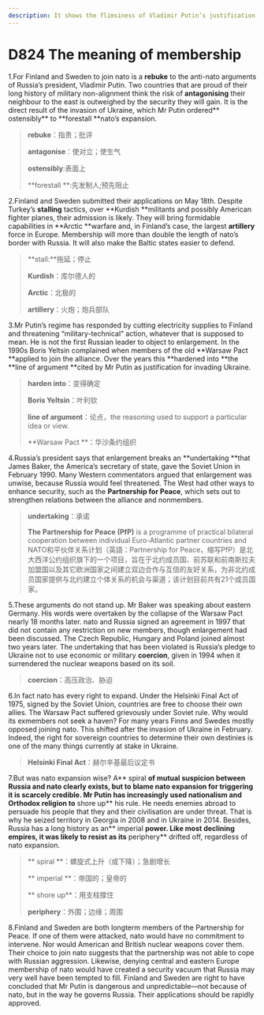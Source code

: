 ```yaml
---
description: It shows the flimsiness of Vladimir Putin’s justification for invading Ukraine
---
```


# D824  The meaning of membership
1.For Finland and Sweden to join nato is a **rebuke** to the anti-nato arguments of Russia’s president, Vladimir Putin. Two countries that are proud of their long history of military non-alignment think the risk of **antagonising** their neighbour to the east is outweighed by the security they will gain. It is the direct result of the invasion of Ukraine, which Mr Putin ordered** ostensibly** to **forestall **nato’s expansion.

> **rebuke**：指责；批评
 > 
> **antagonise**：使对立；使生气
 > 
> **ostensibly**:表面上
 > 
> **forestall **:先发制人;预先阻止
 > 

2.Finland and Sweden submitted their applications on May 18th. Despite Turkey’s **stalling** tactics, over **Kurdish **militants and possibly American fighter planes, their admission is likely. They will bring formidable capabilities in **Arctic **warfare and, in Finland’s case, the largest **artillery** force in Europe. Membership will more than double the length of nato’s border with Russia. It will also make the Baltic states easier to defend.

> **stall:**拖延；停止
 > 
> **Kurdish**：库尔德人的
 > 
> **Arctic**：北极的
 > 
> **artillery**：火炮；炮兵部队
 > 

3.Mr Putin’s regime has responded by cutting electricity supplies to Finland and threatening “military-­technical” action, whatever that is supposed to mean. He is not the first Russian leader to object to enlargement. In the 1990s Boris Yeltsin complained when members of the old **Warsaw Pact **applied to join the alliance. Over the years this **hardened into **the **line of argument **cited by Mr Putin as justification for invading Ukraine.

> **harden into**：变得确定
 > 
> **Boris Yeltsin**：叶利钦
 > 
> **line of argument**：论点，the reasoning used to support a particular idea or view.
 > 
> **Warsaw Pact **：华沙条约组织
 > 

4.Russia’s president says that enlargement breaks an **undertaking **that James Baker, the America’s secretary of state, gave the Soviet Union in February 1990. Many Western commentators argued that enlargement was unwise, because Russia would feel threatened. The West had other ways to enhance security, such as the **Partnership for Peace**, which sets out to strengthen relations between the alliance and non­members.

> **undertaking**：承诺
 > 
> **The Partnership for Peace (PfP)** is a programme of practical bilateral cooperation between individual Euro-Atlantic partner countries and NATO和平伙伴关系计划（英語：Partnership for Peace，缩写PfP）是北大西洋公约组织旗下的一个项目，旨在于北约成员国、前苏联和前南斯拉夫加盟国以及其它欧洲国家之间建立双边合作与互信的友好关系，为非北约成员国家提供与北约建立个体关系的机会与渠道；该计划目前共有21个成员国家。
 > 

5.These arguments do not stand up. Mr Baker was speaking about eastern Germany. His words were overtaken by the collapse of the Warsaw Pact nearly 18 months later. nato and Russia signed an agreement in 1997 that did not contain any restriction on new members, though enlargement had been discussed. The Czech Republic, Hungary and Poland joined almost two years later. The undertaking that has been violated is Russia’s pledge to Ukraine not to use economic or military **coercion**, given in 1994 when it surrendered the nuclear weapons based on its soil.

> **coercion**：高压政治、胁迫
 > 

6.In fact nato has every right to expand. Under the Helsinki Final Act of 1975, signed by the Soviet Union, countries are free to choose their own allies. The Warsaw Pact suffered grievously under Soviet rule. Why would its ex­members not seek a haven? For many years Finns and Swedes mostly opposed joining nato. This shifted after the invasion of Ukraine in February. Indeed, the right for sovereign countries to determine their own destinies is one of the many things currently at stake in Ukraine.

> **Helsinki Final Act**：赫尔辛基最后议定书
 > 

7.But was nato expansion wise? A** spiral **of mutual suspicion between Russia and nato clearly exists, but to blame  nato expansion for triggering it is scarcely credible. Mr Putin has increasingly used nationalism and Orthodox religion to** shore up** his rule. He needs enemies abroad to persuade his people that they and their civilisation are under threat. That is why he seized territory in Georgia in 2008 and in Ukraine in 2014. Besides, Russia has a long history as an** imperial **power. Like most declining empires, it was likely to resist as its** periphery** drifted off, regardless of nato expansion.

> ** spiral **：螺旋式上升（或下降）；急剧增长
 > 
> ** imperial **：帝国的；皇帝的
 > 
> ** shore up**：用支柱撑住
 > 
> **periphery**：外围；边缘；周围
 > 

8.Finland and Sweden are both long­term members of the Partnership for Peace. If one of them were attacked, nato would have no commitment to intervene. Nor would American and British nuclear weapons cover them. Their choice to join nato suggests that the partnership was not able to cope with Russian aggression. Likewise, denying central and eastern Europe membership of nato would have created a security vacuum that Russia may very well have been tempted to fill. Finland and Sweden are right to have concluded that Mr Putin is dangerous and unpredictable—not because of nato, but in the way he governs Russia. Their applications should be rapidly approved.

